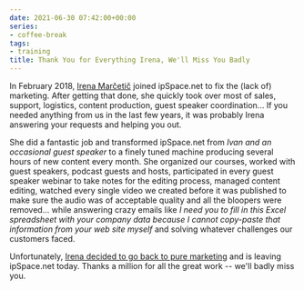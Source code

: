 ```yaml
---
date: 2021-06-30 07:42:00+00:00
series:
- coffee-break
tags:
- training
title: Thank You for Everything Irena, We'll Miss You Badly
---
```

In February 2018, [Irena Marčetič](https://www.linkedin.com/in/irenamarcetic/) joined ipSpace.net to fix the (lack of) marketing. After getting that done, she quickly took over most of sales, support, logistics, content production, guest speaker coordination... If you needed anything from us in the last few years, it was probably Irena answering your requests and helping you out.

She did a fantastic job and transformed ipSpace.net from _Ivan and an occasional guest speaker_ to a finely tuned machine producing several hours of new content every month. She organized our courses, worked with guest speakers, podcast guests and hosts, participated in every guest speaker webinar to take notes for the editing process, managed content editing, watched every single video we created before it was published to make sure the audio was of acceptable quality and all the bloopers were removed... while answering crazy emails like _I need you to fill in this Excel spreadsheet with your company data because I cannot copy-paste that information from your web site myself_ and solving whatever challenges our customers faced.

Unfortunately, [Irena decided to go back to pure marketing](/2021/01/planning-coffee-break/) and is leaving ipSpace.net today. Thanks a million for all the great work -- we'll badly miss you.
